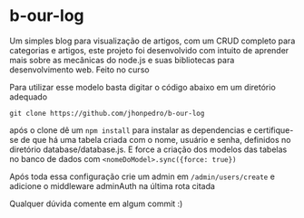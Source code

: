 # b-our-log

Um simples blog para visualização de artigos, com um CRUD completo para categorias e artigos, este projeto foi desenvolvido com intuito de aprender mais sobre as mecânicas do node.js e suas bibliotecas para desenvolvimento web. Feito no curso 

Para utilizar esse modelo basta digitar o código abaixo em um diretório adequado

`git clone https://github.com/jhonpedro/b-our-log`

após o clone dê um `npm install` para instalar as dependencias e certifique-se de que há uma tabela criada com o nome, usuário e senha, definidos no diretório database/database.js. E force a criação dos modelos das tabelas no banco de dados com `<nomeDoModel>.sync({force: true})`

Após toda essa configuração crie um admin em `/admin/users/create` e adicione o middleware adminAuth na última rota citada

Qualquer dúvida comente em algum commit :)
